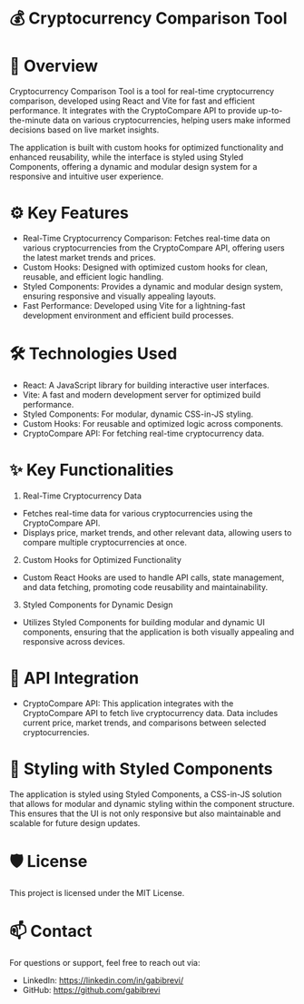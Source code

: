 # 💰 Cryptocurrency Comparison Tool

# 🚀 Overview
Cryptocurrency Comparison Tool is a tool for real-time cryptocurrency comparison, developed using React and Vite for fast and efficient performance. It integrates with the CryptoCompare API to provide up-to-the-minute data on various cryptocurrencies, helping users make informed decisions based on live market insights.

The application is built with custom hooks for optimized functionality and enhanced reusability, while the interface is styled using Styled Components, offering a dynamic and modular design system for a responsive and intuitive user experience.

# ⚙️ Key Features
- Real-Time Cryptocurrency Comparison: Fetches real-time data on various cryptocurrencies from the CryptoCompare API, offering users the latest market trends and prices.
- Custom Hooks: Designed with optimized custom hooks for clean, reusable, and efficient logic handling.
- Styled Components: Provides a dynamic and modular design system, ensuring responsive and visually appealing layouts.
- Fast Performance: Developed using Vite for a lightning-fast development environment and efficient build processes.

# 🛠️ Technologies Used
- React: A JavaScript library for building interactive user interfaces.
- Vite: A fast and modern development server for optimized build performance.
- Styled Components: For modular, dynamic CSS-in-JS styling.
- Custom Hooks: For reusable and optimized logic across components.
- CryptoCompare API: For fetching real-time cryptocurrency data.

# ✨ Key Functionalities
1. Real-Time Cryptocurrency Data
- Fetches real-time data for various cryptocurrencies using the CryptoCompare API.
- Displays price, market trends, and other relevant data, allowing users to compare multiple cryptocurrencies at once.

2. Custom Hooks for Optimized Functionality
- Custom React Hooks are used to handle API calls, state management, and data fetching, promoting code reusability and maintainability.

3. Styled Components for Dynamic Design
- Utilizes Styled Components for building modular and dynamic UI components, ensuring that the application is both visually appealing and responsive across devices.

# 📡 API Integration
- CryptoCompare API: This application integrates with the CryptoCompare API to fetch live cryptocurrency data. Data includes current price, market trends, and comparisons between selected cryptocurrencies.

# 🎨 Styling with Styled Components
The application is styled using Styled Components, a CSS-in-JS solution that allows for modular and dynamic styling within the component structure. This ensures that the UI is not only responsive but also maintainable and scalable for future design updates.

# 🛡️ License
This project is licensed under the MIT License.

# 📫 Contact
For questions or support, feel free to reach out via:

- LinkedIn: https://linkedin.com/in/gabibrevi/
- GitHub: https://github.com/gabibrevi
